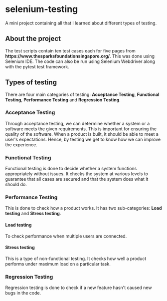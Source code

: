 # selenium-testing
A mini project containing all that I learned about different types of testing. 
<h2>About the project</h2>
<p>The test scripts contain ten test cases each for five pages from <b>https://www.thesparksfoundationsingapore.org/</b>. This was done using Selenium IDE. The code can also be run using Selenium Webdriver along with the pytest test framework.</p>

<h2>Types of testing</h2>
<p>There are four main categories of testing: <b>Acceptance Testing</b>, <b>Functional Testing</b>, <b>Performance Testing</b> and <b>Regression Testing</b>.</p>

<h3>Acceptance Testing</h3>
<p>Through acceptance testing, we can determine whether a system or a software meets the given requirements. This is important for ensuring the quality of the software. When a product is built, it should be able to meet a user's expectations. Hence, by testing we get to know how we can improve the experience.</p>
<h3>Functional Testing</h3>
<p>Functional testing is done to decide whether a system functions appropriately without issues. It checks the system at various levels to guarantee that all cases are secured and that the system does what it should do.</p>
<h3>Performance Testing</h3>
<p>This is done to check how a product works. It has two sub-categories: <b>Load testing</b> and <b>Stress testing</b>.</p>
    <h4>Load testing</h4>
    <p>To check performance when multiple users are connected.</p>
    <h4>Stress testing</h4>
    <p>This is a type of non-functional testing. It checks how well a product performs under maximum load on a particular task.</p>
<h3>Regression Testing</h3>
<p>Regression testing is done to check if a new feature hasn't caused new bugs in the code.</p>


